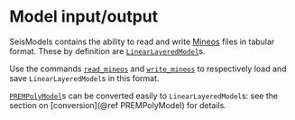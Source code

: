 # Model input/output

SeisModels contains the ability to read and write [Mineos](https://geodynamics.org/cig/software/mineos/) files in tabular format.
These by definition are [`LinearLayeredModel`](@ref)s.

Use the commands [`read_mineos`](@ref) and [`write_mineos`](@ref)
to respectively load and save `LinearLayeredModel`s in this format.

[`PREMPolyModel`](@ref)s can be converted easily to `LinearLayeredModel`s:
see the section on [conversion](@ref PREMPolyModel) for details.
